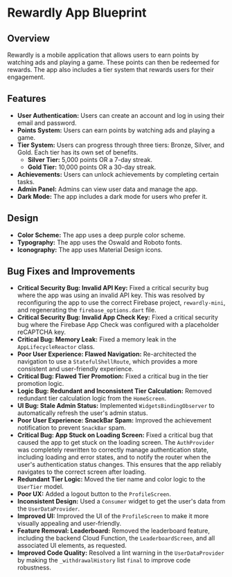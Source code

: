 # Rewardly App Blueprint

## Overview

Rewardly is a mobile application that allows users to earn points by watching ads and playing a game. These points can then be redeemed for rewards. The app also includes a tier system that rewards users for their engagement.

## Features

*   **User Authentication:** Users can create an account and log in using their email and password.
*   **Points System:** Users can earn points by watching ads and playing a game.
*   **Tier System:** Users can progress through three tiers: Bronze, Silver, and Gold. Each tier has its own set of benefits.
    *   **Silver Tier:** 5,000 points OR a 7-day streak.
    *   **Gold Tier:** 10,000 points OR a 30-day streak.
*   **Achievements:** Users can unlock achievements by completing certain tasks.
*   **Admin Panel:** Admins can view user data and manage the app.
*   **Dark Mode:** The app includes a dark mode for users who prefer it.

## Design

*   **Color Scheme:** The app uses a deep purple color scheme.
*   **Typography:** The app uses the Oswald and Roboto fonts.
*   **Iconography:** The app uses Material Design icons.

## Bug Fixes and Improvements

*   **Critical Security Bug: Invalid API Key:** Fixed a critical security bug where the app was using an invalid API key. This was resolved by reconfiguring the app to use the correct Firebase project, `rewardly-mini`, and regenerating the `firebase_options.dart` file.
*   **Critical Security Bug: Invalid App Check Key:** Fixed a critical security bug where the Firebase App Check was configured with a placeholder reCAPTCHA key.
*   **Critical Bug: Memory Leak:** Fixed a memory leak in the `AppLifecycleReactor` class.
*   **Poor User Experience: Flawed Navigation:** Re-architected the navigation to use a `StatefulShellRoute`, which provides a more consistent and user-friendly experience.
*   **Critical Bug: Flawed Tier Promotion:** Fixed a critical bug in the tier promotion logic.
*   **Logic Bug: Redundant and Inconsistent Tier Calculation:** Removed redundant tier calculation logic from the `HomeScreen`.
*   **UI Bug: Stale Admin Status:** Implemented `WidgetsBindingObserver` to automatically refresh the user's admin status.
*   **Poor User Experience: SnackBar Spam:** Improved the achievement notification to prevent `SnackBar` spam.
*   **Critical Bug: App Stuck on Loading Screen:** Fixed a critical bug that caused the app to get stuck on the loading screen. The `AuthProvider` was completely rewritten to correctly manage authentication state, including loading and error states, and to notify the router when the user's authentication status changes. This ensures that the app reliably navigates to the correct screen after loading.
*   **Redundant Tier Logic:** Moved the tier name and color logic to the `UserTier` model.
*   **Poor UX:** Added a logout button to the `ProfileScreen`.
*   **Inconsistent Design:** Used a `Consumer` widget to get the user's data from the `UserDataProvider`.
*   **Improved UI:** Improved the UI of the `ProfileScreen` to make it more visually appealing and user-friendly.
*   **Feature Removal: Leaderboard:** Removed the leaderboard feature, including the backend Cloud Function, the `LeaderboardScreen`, and all associated UI elements, as requested.
*   **Improved Code Quality:** Resolved a lint warning in the `UserDataProvider` by making the `_withdrawalHistory` list `final` to improve code robustness.

